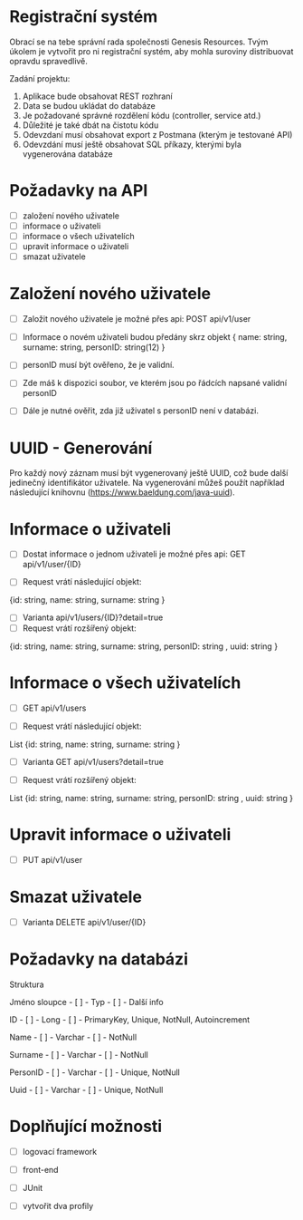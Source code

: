 # Registrační systém
Obrací se na tebe správní rada společnosti Genesis Resources. Tvým úkolem je vytvořit pro ni registrační systém, aby mohla suroviny distribuovat opravdu spravedlivě.

Zadání projektu:

1. Aplikace bude obsahovat REST rozhraní
2. Data se budou ukládat do databáze
3. Je požadované správné rozdělení kódu (controller, service atd.)
4. Důležité je také dbát na čistotu kódu
5. Odevzdaní musí obsahovat export z Postmana (kterým je testované API)
6. Odevzdání musí ještě obsahovat SQL příkazy, kterými byla vygenerována databáze
# Požadavky na API
- [ ] založení nového uživatele
- [ ] informace o uživateli
- [ ] informace o všech uživatelích
- [ ] upravit informace o uživateli
- [ ] smazat uživatele
# Založení nového uživatele
- [ ] Založit nového uživatele je možné přes api: POST api/v1/user

- [ ] Informace o novém uživateli budou předány skrz objekt
{ name: string, surname: string, personID: string(12) }

- [ ] personID musí být ověřeno, že je validní.
- [ ] Zde máš k dispozici soubor, ve kterém jsou po řádcích napsané validní personID
- [ ] Dále je nutné ověřit, zda již uživatel s personID není v databázi.
# UUID - Generování
Pro každý nový záznam musí být vygenerovaný ještě UUID, což bude další jedinečný identifikátor uživatele. Na vygenerování můžeš použít například následující knihovnu (https://www.baeldung.com/java-uuid).
# Informace o uživateli

- [ ] Dostat informace o jednom uživateli je možné přes api: GET api/v1/user/{ID}

- [ ] Request vrátí následující objekt:

{id: string, name: string, surname: string }

- [ ] Varianta api/v1/users/{ID}?detail=true
- [ ] Request vrátí rozšířený objekt:

{id: string, name: string, surname: string, personID: string , uuid: string  }

# Informace o všech uživatelích

- [ ] GET api/v1/users

- [ ] Request vrátí následující objekt:

List {id: string, name: string, surname: string }

- [ ] Varianta GET api/v1/users?detail=true

- [ ] Request vrátí rozšířený objekt:

List {id: string, name: string, surname: string, personID: string , uuid: string  }

# Upravit informace o uživateli
- [ ] PUT api/v1/user

# Smazat uživatele
- [ ] Varianta DELETE api/v1/user/{ID}

# Požadavky na databázi
Struktura

Jméno sloupce	  - [ ] -      Typ	       - [ ] -          Další info

ID	            - [ ] -      Long	     - [ ] -        PrimaryKey, Unique, NotNull, Autoincrement

Name	          - [ ] -      Varchar    - [ ] -        NotNull

Surname	        - [ ] -     Varchar	  - [ ] -          NotNull

PersonID	      - [ ] -      Varchar	   - [ ] -      Unique, NotNull

Uuid	          - [ ] -      Varchar	   - [ ] -    Unique, NotNull

# Doplňující možnosti
- [ ] logovací framework
- [ ] front-end
- [ ] JUnit
- [ ] vytvořit dva profily






